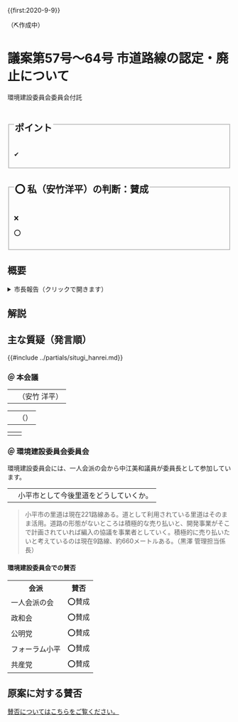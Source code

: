 {{first:2020-9-9}}

（⛏️作成中）

# 議案第57号～64号 市道路線の認定・廃止について

<i class="fa fa-gavel" aria-hidden="true"></i> 環境建設委員会委員会付託

<fieldset class="point">
  <legend>
    <h2 class="point"> ポイント </h2>
  </legend>
  <p class="point">✔ </p>
</fieldset>

<fieldset class="sanpi">
  <legend>
    <h2 class="sanpi">⭕️ 私（安竹洋平）の判断：賛成 </h2>
  </legend>
  <p class="sanpi NG">❌ </p>
  <p class="sanpi OK">⭕️ </p>
</fieldset>


## 概要

<details>
<summary>市長報告（クリックで開きます）</summary>

> 「道路議案」8件についてです。議案第57号、及び議案第58号につきましては、都市計画法に基づく開発行為により整備され、市が寄付を受けた道路が、既存市道に接続することから、当該既存市道の終点位置、及び起点位置を変更して、元の路線名で再認定するものです。議案第59号につきましては都市計画法に基づく開発行為により整備され、市が寄付を受けた道路を、市道として認定するものです。議案第60号につきましては、里道の一部を売り払うことから当該既存里道の終点位置を変更して、元の路線名で再認定するものです。議案第61号、議案第62号、及び議案第64号につきましては、再認定する路線と重複するため廃止するものです。議案第63号につきましては、里道を売り払うため、廃止するものです｡

</details>

## 解説


## 主な質疑（発言順）
{{#include ../partials/situgi_hanrei.md}}

### ＠ 本会議

<table class="qanda"><tr><td><i class="fa fa-question-circle hitori yasutake" aria-label="安竹による質問"></i></td><td>
（安竹 洋平）
</td></tr></table>

<table class="qanda"><tr><td><i class="fa fa-question-circle hitori" aria-label="一人会派 その他議員による質問"></i></td><td>
（）
</td></tr></table>

<table class="qanda"><tr><td><i class="fa fa-question-circle-o" aria-label="その他議員による質問"></i></td><td>
</td></tr></table>

### ＠ 環境建設委員会委員会
環境建設委員会には、一人会派の会から中江美和議員が委員長として参加しています。

<table class="qanda"><tr><td><i class="fa fa-question-circle-o" aria-label="その他 議員による質問"></i></td><td>
小平市として今後里道をどうしていくか。
</td></tr></table>

> 小平市の里道は現在221路線ある。道として利用されている里道はそのまま活用。道路の形態がないところは積極的な売り払いと、開発事業がそこで計画されていれば編入の協議を事業者としていく。積極的に売り払いたいと考えているのは現在9路線、約660メートルある。（黒澤 管理担当係長）

#### 環境建設委員会での賛否

<table class="simple">
<tr><th>会派</th><th>賛否</th></tr>
<tr><td>一人会派の会</td><td>⭕賛成</td></tr>
<tr><td>政和会</td><td>⭕賛成</td></tr>
<tr><td>公明党</td><td>⭕賛成</td></tr>
<tr><td>フォーラム小平</td><td>⭕賛成</td></tr>
<tr><td>共産党</td><td>⭕賛成</td></tr>
</table>

## 原案に対する賛否
[賛否についてはこちらをご覧ください。](./index.md#賛否)